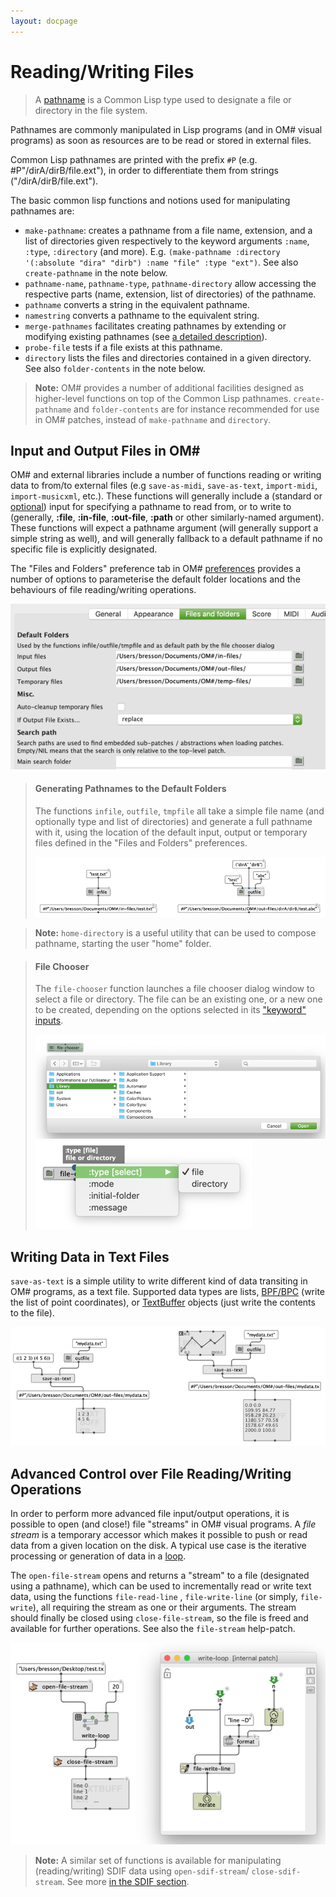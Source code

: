```yaml
---
layout: docpage
---
```



# Reading/Writing Files

> A <a href="https://www.cs.cmu.edu/Groups/AI/html/cltl/clm/node204.html#PATHNAME" target="_blank">pathname</a> is a Common Lisp type used to designate a file or directory in the file system.

Pathnames are commonly manipulated in Lisp programs (and in OM# visual programs) as soon as resources are to be read or stored in external files.

Common Lisp pathnames are printed with the prefix `#P`  (e.g. #P"/dirA/dirB/file.ext"), in order to differentiate them from strings ("/dirA/dirB/file.ext").

The basic common lisp functions and notions used for manipulating pathnames are:

- `make-pathname`: creates a pathname from a file name, extension, and a list of directories given respectively to the keyword arguments `:name`, `:type`, `:directory` (and more). E.g. `(make-pathname :directory '(:absolute "dira" "dirb") :name "file" :type "ext")`. See also `create-pathname` in the note below.
- `pathname-name`, `pathname-type`, `pathname-directory` allow accessing the respective parts (name, extension, list of directories) of the pathname.
- `pathname` converts a string in the equivalent pathname.
- `namestring` converts a pathname to the equivalent string.
- `merge-pathnames` facilitates creating pathnames by extending or modifying existing pathnames (see [a detailed description](http://www.lispworks.com/documentation/lw50/CLHS/Body/f_merge_.htm)).
- `probe-file` tests if a file exists at this pathname.
- `directory` lists the files and directories contained in a given directory. See also `folder-contents` in the note below.

> **Note:** OM# provides a number of additional facilities designed as higher-level functions on top of the Common Lisp pathnames. `create-pathname` and `folder-contents` are for instance recommended for use in OM# patches, instead of  `make-pathname` and `directory`.

## Input and Output Files in OM#

OM# and external libraries include a number of functions reading or writing data to from/to external files (e.g `save-as-midi`, `save-as-text`, `import-midi`, `import-musicxml`, etc.).
These functions will generally include a (standard or [optional](box-inputs#optional)) input for specifying a pathname to read from, or to write to (generally, **:file**, **:in-file**, **:out-file**, **:path** or other similarly-named argument). These functions will expect a pathname argument (will generally support a simple string as well), and will generally fallback to a default pathname if no specific file is explicitly designated.

The "Files and Folders" preference tab in OM# [preferences](preferences) provides a number of options to parameterise the default folder locations and the behaviours of file reading/writing operations.

<img src="file-io_img/file-preferences.png">

> #### Generating Pathnames to the Default Folders
> The functions `infile`, `outfile`, `tmpfile` all take a simple file name (and optionally type and list of directories) and generate a full pathname with it, using the location of the default input, output or temporary files defined in the "Files and Folders" preferences.
>
> <img src="file-io_img/file-in-out.png">

> **Note:** `home-directory` is a useful utility that can be used to compose pathname, starting the user "home" folder.


> #### File Chooser
> The `file-chooser` function launches a file chooser dialog window to select a file or directory. The file can be an existing one, or a new one to be created, depending on the options selected in its ["keyword" inputs](box-inputs#keyword).
>
> <img src="file-io_img/file-chooser.png">
> <img src="file-io_img/file-chooser-options.png">



## Writing Data in Text Files

`save-as-text` is a simple utility to write different kind of data transiting in OM# programs, as a text file. Supported data types are lists, [BPF/BPC](bpf-bpc) (write the list of point coordinates), or [TextBuffer](textbuffer) objects (just write the contents to the file).

<img src="file-io_img/save-as-text.png">


## Advanced Control over File Reading/Writing Operations

In order to perform more advanced file input/output operations, it is possible to open (and close!) file "streams" in OM# visual programs. A _file stream_ is a temporary accessor which makes it possible to push or read data from a given location on the disk. A typical use case is the iterative processing or generation of data in a [loop](loop).

The  `open-file-stream` opens and returns a "stream" to a file (designated using a pathname), which can be used to incrementally read or write text data, using the functions `file-read-line` , `file-write-line` (or simply, `file-write`), all requiring the stream as one or their arguments.
The stream should finally be closed using `close-file-stream`, so the file is freed and available for further operations. See also the `file-stream` help-patch.

<img src="file-io_img/file-stream.png">


> **Note:** A similar set of functions is available for manipulating (reading/writing) SDIF data using `open-sdif-stream`/ `close-sdif-stream`. See more [in the SDIF section](sdif-write#incrementally-using-a-file-stream).
